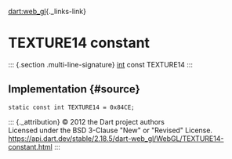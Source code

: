 [dart:web\_gl](../../dart-web_gl/dart-web_gl-library){._links-link}

TEXTURE14 constant
==================

::: {.section .multi-line-signature}
[int](../../dart-core/int-class) const TEXTURE14
:::

Implementation {#source}
--------------

``` {.language-dart data-language="dart"}
static const int TEXTURE14 = 0x84CE;
```

::: {._attribution}
© 2012 the Dart project authors\
Licensed under the BSD 3-Clause \"New\" or \"Revised\" License.\
<https://api.dart.dev/stable/2.18.5/dart-web_gl/WebGL/TEXTURE14-constant.html>
:::
